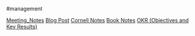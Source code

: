 #management 

[Meeting_Notes](Meeting_Notes.md)
[Blog Post](Blog%20Post.md)
[Cornell Notes](Cornell%20Notes.md)
[Book Notes](Book%20Notes.md)
[OKR (Objectives and Key Results)](OKR%20(Objectives%20and%20Key%20Results).md)
